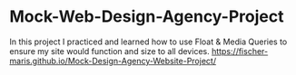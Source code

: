 # Mock-Web-Design-Agency-Project
In this project I practiced and learned how to use Float &amp; Media Queries to ensure my site would function and size to all devices.
https://fischer-maris.github.io/Mock-Design-Agency-Website-Project/
